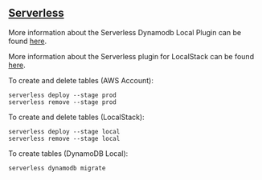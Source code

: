 ## [Serverless](https://www.serverless.com/)

More information about the Serverless Dynamodb Local Plugin can be found [here](https://www.serverless.com/plugins/serverless-dynamodb-local).


More information about the Serverless plugin for LocalStack can be found [here](https://www.serverless.com/plugins/serverless-localstack).


To create and delete tables (AWS Account):
```
serverless deploy --stage prod
serverless remove --stage prod
```


To create and delete tables (LocalStack):
```
serverless deploy --stage local
serverless remove --stage local
```


To create tables (DynamoDB Local):
```
serverless dynamodb migrate
```
